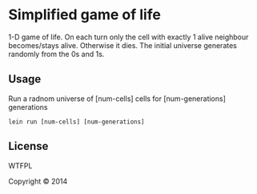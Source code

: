 # Simplified game of life

1-D game of life.
On each turn only the cell with exactly 1 alive neighbour
becomes/stays alive. Otherwise it dies.
The initial universe generates randomly from the 0s and 1s.

## Usage

Run a radnom universe of [num-cells] cells for [num-generations]
generations

    lein run [num-cells] [num-generations]

## License

WTFPL

Copyright © 2014
